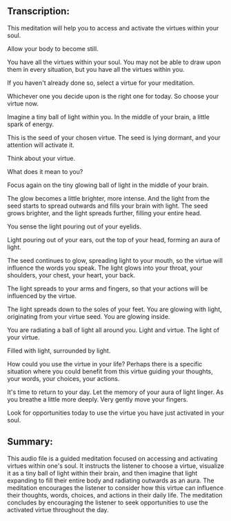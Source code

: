 ## Transcription:

This meditation will help you to access and activate the virtues within your soul.

Allow your body to become still.

You have all the virtues within your soul. You may not be able to draw upon them in every situation, but you have all the virtues within you.

If you haven't already done so, select a virtue for your meditation.

Whichever one you decide upon is the right one for today. So choose your virtue now.

Imagine a tiny ball of light within you. In the middle of your brain, a little spark of energy.

This is the seed of your chosen virtue. The seed is lying dormant, and your attention will activate it.

Think about your virtue.

What does it mean to you?

Focus again on the tiny glowing ball of light in the middle of your brain.

The glow becomes a little brighter, more intense. And the light from the seed starts to spread outwards and fills your brain with light. The seed grows brighter, and the light spreads further, filling your entire head.

You sense the light pouring out of your eyelids.

Light pouring out of your ears, out the top of your head, forming an aura of light.

The seed continues to glow, spreading light to your mouth, so the virtue will influence the words you speak. The light glows into your throat, your shoulders, your chest, your heart, your back.

The light spreads to your arms and fingers, so that your actions will be influenced by the virtue.

The light spreads down to the soles of your feet. You are glowing with light, originating from your virtue seed. You are glowing inside.

You are radiating a ball of light all around you. Light and virtue. The light of your virtue.

Filled with light, surrounded by light.

How could you use the virtue in your life? Perhaps there is a specific situation where you could benefit from this virtue guiding your thoughts, your words, your choices, your actions.

It's time to return to your day. Let the memory of your aura of light linger. As you breathe a little more deeply. Very gently move your fingers.

Look for opportunities today to use the virtue you have just activated in your soul.

## Summary:

This audio file is a guided meditation focused on accessing and activating virtues within one's soul. It instructs the listener to choose a virtue, visualize it as a tiny ball of light within their brain, and then imagine that light expanding to fill their entire body and radiating outwards as an aura. The meditation encourages the listener to consider how this virtue can influence their thoughts, words, choices, and actions in their daily life. The meditation concludes by encouraging the listener to seek opportunities to use the activated virtue throughout the day.

